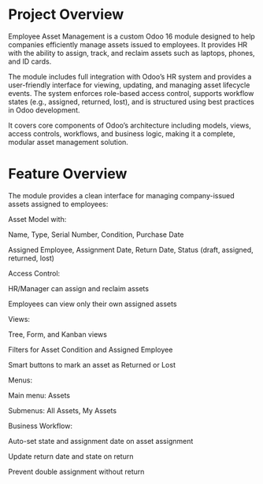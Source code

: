 # Project Overview 
Employee Asset Management is a custom Odoo 16 module designed to help companies efficiently manage assets issued to employees. It provides HR with the ability to assign, track, and reclaim assets such as laptops, phones, and ID cards.

The module includes full integration with Odoo’s HR system and provides a user-friendly interface for viewing, updating, and managing asset lifecycle events. The system enforces role-based access control, supports workflow states (e.g., assigned, returned, lost), and is structured using best practices in Odoo development.

It covers core components of Odoo’s architecture including models, views, access controls, workflows, and business logic, making it a complete, modular asset management solution.

# Feature Overview
The module provides a clean interface for managing company-issued assets assigned to employees:

 Asset Model with:

Name, Type, Serial Number, Condition, Purchase Date

Assigned Employee, Assignment Date, Return Date, Status (draft, assigned, returned, lost)

 Access Control:

HR/Manager can assign and reclaim assets

Employees can view only their own assigned assets

 Views:

Tree, Form, and Kanban views

Filters for Asset Condition and Assigned Employee

Smart buttons to mark an asset as Returned or Lost

 Menus:

Main menu: Assets

Submenus: All Assets, My Assets

 Business Workflow:

Auto-set state and assignment date on asset assignment

Update return date and state on return

Prevent double assignment without return

